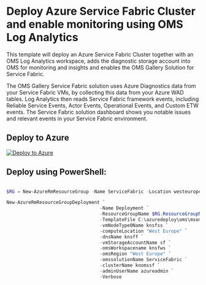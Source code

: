 # Deploy Azure Service Fabric Cluster and enable monitoring using OMS Log Analytics
This template will deploy an Azure Service Fabric Cluster together with an OMS Log Analytics workspace, adds the diagnostic storage account into OMS for monitoring and insights and enables the OMS Gallery Solution for Service Fabric.

The OMS Gallery Service Fabric solution uses Azure Diagnostics data from your Service Fabric VMs, by collecting this data from your Azure WAD tables. 
Log Analytics then reads Service Fabric framework events, including Reliable Service Events, Actor Events, Operational Events, and Custom ETW events. 
The Service Fabric solution dashboard shows you notable issues and relevant events in your Service Fabric environment.

## Deploy to Azure
[![Deploy to Azure](http://azuredeploy.net/deploybutton.png)](https://portal.azure.com/#create/Microsoft.Template/uri/https%3A%2F%2Fraw.githubusercontent.com%2Fkrnese%2Fazuredeploy%2Fmaster%2FOMS%2FMSOMS%2FServiceFabric%2F%2Fazuredeploy.json) 

## Deploy using PowerShell:
````powershell

$RG = New-AzureRmResourceGroup -Name ServiceFabric -Location westeurope

New-AzureRmResourceGroupDeployment `
                                  -Name Deployment `
                                  -ResourceGroupName $RG.ResourceGroupName `
                                  -TemplateFile C:\azuredeploy\oms\msoms\servicefabric\azuredeploy.json `
                                  -vmNodeType0Name knsfss `
                                  -computeLocation "West Europe" `
                                  -dnsName knsff `
                                  -vmStorageAccountName sf `
                                  -omsWorkspacename knsfws `
                                  -omsRegion "West Europe" `
                                  -omssolutionName ServiceFabric `
                                  -clusterName knomssf `
                                  -adminUserName azureadmin `
                                  -Verbose
````                                   
